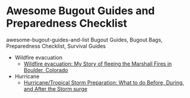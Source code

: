 # Awesome Bugout Guides and Preparedness Checklist 
awesome-bugout-guides-and-list
Bugout Guides, Bugout Bags, Preparedness Checklist, Survival Guides

- Wildfire evacuation
  - [Wildfire evacuation: My Story of fleeing the Marshall Fires in Boulder, Colorado](https://bugoutguides.com/index.php/2022/09/29/wildfire-evacuation-my-story-of-fleeing-the-marshall-fires-in-boulder-colorado/)
- Hurricane
  - [Hurricane/Tropical Storm Preparation: What to do Before, During, and After the Storm surge](https://bugoutguides.com/index.php/2022/09/29/hurricane-tropical-storm-preparation-what-to-do-before-during-and-after-the-storm-surge/)
